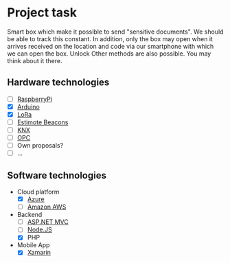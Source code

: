 # Project task

Smart box which make it possible to send "sensitive documents". We should be able to track this constant. In addition, only the box may open when it arrives received on the location and code via our smartphone with which we can open the box. Unlock Other methods are also possible. You may think about it there.

## Hardware technologies

- [ ] [RaspberryPi][10]
- [x] [Arduino][11]
- [x] [LoRa][3]
- [ ] [Estimote Beacons][2]
- [ ] [KNX][1]
- [ ] [OPC][4]
- [ ] Own proposals?
- [ ] ...

## Software technologies

- Cloud platform
  - [x] [Azure][5]
  - [ ] [Amazon AWS][6]
- Backend
  - [ ] [ASP.NET MVC][7]
  - [ ] [Node.JS][8]
  - [x] PHP
- Mobile App
  - [x] [Xamarin][9]

[1]: https://www.knx.org/knx-en/index.php
[2]: http://estimote.com/
[3]: http://www.proximus.be/en/id_cl_iot/large-companies-and-public-sector/solutions/internet-and-networks/internet-of-things.html?v1=paidsearch&v2=proximus-etr-esales%2Fsemetis&v3=Google&v4=Generic-Search&v5=adtext&v6=lora&v7=mecor-internet-iot&v8=14D-Generic-Lora-NL&v9=generic-lora-nl&gclid=Cj0KEQjwnKzABRDy2pb7nPSazdsBEiQAI4lZQJPeG6HXCCaALtZkVKAJhuPGprEiMoN-VNH_zHf8Y8kaAvHF8P8HAQ&gclsrc=aw.ds
[4]: http://www.opcdatahub.com/WhatIsOPC.html
[5]: https://azure.microsoft.com/en-us/
[6]: https://aws.amazon.com/
[7]: https://www.asp.net/mvc
[8]: https://nodejs.org/en/
[9]: https://www.xamarin.com/
[10]: https://www.raspberrypi.org/ 
[11]: https://www.arduino.cc/
